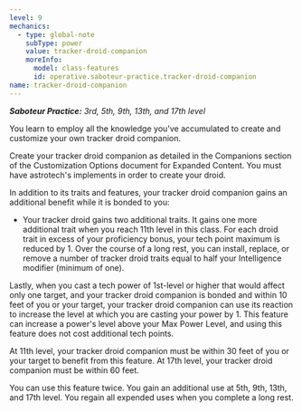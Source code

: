 ```yaml
---
level: 9
mechanics:
  - type: global-note
    subType: power
    value: tracker-droid-companion
    moreInfo:
      model: class-features
      id: operative.saboteur-practice.tracker-droid-companion
name: tracker-droid-companion
---
```

_**Saboteur Practice:** 3rd, 5th, 9th, 13th, and 17th level_
You learn to employ all the knowledge you've accumulated to create and customize your own tracker droid companion.
Create your tracker droid companion as detailed in the Companions section of the Customization Options document for Expanded Content. You must have astrotech's implements in order to create your droid.
In addition to its traits and features, your tracker droid companion gains an additional benefit while it is bonded to you:
- Your tracker droid gains two additional traits. It gains one more additional trait when you reach 11th level in this class. For each droid trait in excess of your proficiency bonus, your tech point maximum is reduced by 1. Over the course of a long rest, you can install, replace, or remove a number of tracker droid traits equal to half your Intelligence modifier (minimum of one).
Lastly, when you cast a tech power of 1st-level or higher that would affect only one target, and your tracker droid companion is bonded and within 10 feet of you or your target, your tracker droid companion can use its reaction to increase the level at which you are casting your power by 1. This feature can increase a power's level above your Max Power Level, and using this feature does not cost additional tech points.
At 11th level, your tracker droid companion must be within 30 feet of you or your target to benefit from this feature. At 17th level, your tracker droid companion must be within 60 feet.
You can use this feature twice. You gain an additional use at 5th, 9th, 13th, and 17th level. You regain all expended uses when you complete a long rest.
